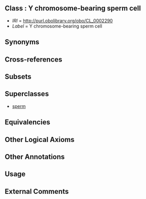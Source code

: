 
## Class : Y chromosome-bearing sperm cell

 * *IRI* = http://purl.obolibrary.org/obo/CL_0002290
 * *Label* = Y chromosome-bearing sperm cell

## Synonyms


## Cross-references


## Subsets


## Superclasses

 * [sperm](../../CL/19/CL_0000019.md)

## Equivalencies


## Other Logical Axioms


## Other Annotations


## Usage


## External Comments

